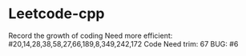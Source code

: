 # Leetcode-cpp
Record the growth of coding
Need more efficient:
#20,14,28,38,58,27,66,189,8,349,242,172
Code Need trim: 67
BUG: #6
